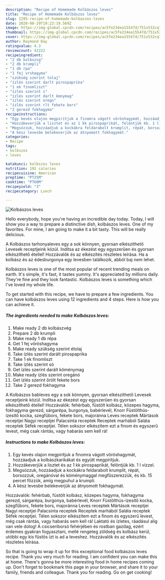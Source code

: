 ```yaml
---
description: "Recipe of Homemade Kolbászos leves"
title: "Recipe of Homemade Kolbászos leves"
slug: 1295-recipe-of-homemade-kolbaszos-leves
date: 2020-08-29T19:23:19.569Z
image: https://img-global.cpcdn.com/recipes/ac5fe234ea15547d/751x532cq70/kolbaszos-leves-recept-foto.jpg
thumbnail: https://img-global.cpcdn.com/recipes/ac5fe234ea15547d/751x532cq70/kolbaszos-leves-recept-foto.jpg
cover: https://img-global.cpcdn.com/recipes/ac5fe234ea15547d/751x532cq70/kolbaszos-leves-recept-foto.jpg
author: Raymond Day
ratingvalue: 4.3
reviewcount: 42222
recipeingredient:
- "2 db kolbszvg"
- "2 db krumpli"
- "1 db rpa"
- "1 fej vrshagyma"
- "szükség szerint tolaj"
- "ízlés szerint darlt pirospaprika"
- "1 ek finomliszt"
- "ízlés szerint s"
- "ízlés szerint darlt kmnymag"
- "ízlés szerint oregn"
- "ízlés szerint rlt fekete bors"
- "2 gerezd fokhagyma"
recipeinstructions:
- "Egy kevés olajon megpirítjuk a finomra vágott vöröshagymát, hozzáadjuk a kolbászkarikákat és együtt megpirítjuk."
- "Hozzákeverjük a lisztet és az 1 kk pirospaprikát, felöntjük kb. 1 l vízzel."
- "Megsózzuk, hozzáadjuk a kockákra feldarabolt krumplit, répát, borsozzuk, oregánóval és köménymaggal megfűszerezzük, és kb. 15 percet főzzük, amíg megpuhul a krumpli."
- "A kész levesbe belekeverjük az átnyomott fokhagymát."
categories:
- Recipe
tags:
- kolbszos
- leves

katakunci: kolbszos leves 
nutrition: 191 calories
recipecuisine: American
preptime: "PT25M"
cooktime: "PT60M"
recipeyield: "3"
recipecategory: Lunch

---
```



![Kolbászos leves](https://img-global.cpcdn.com/recipes/ac5fe234ea15547d/751x532cq70/kolbaszos-leves-recept-foto.jpg)

Hello everybody, hope you're having an incredible day today. Today, I will show you a way to prepare a distinctive dish, kolbászos leves. One of my favorites. For mine, I am going to make it a bit tasty. This will be really delicious.

A Kolbászos tarhonyaleves egy a sok könnyen, gyorsan elkészíthető Levesek receptjeink közül. Indítsa az ékezést egy egyszerűen és gyorsan elkészíthető étellel! Hozzávalók és az elkészítés részletes leírása. Ha a kolbász és az édesburgonya egy levesben találkozik, abból baj nem lehet.

Kolbászos leves is one of the most popular of recent trending meals on earth. It's simple, it's fast, it tastes yummy. It's appreciated by millions daily. They're fine and they look fantastic. Kolbászos leves is something which I've loved my whole life.


To get started with this recipe, we have to prepare a few ingredients. You can have kolbászos leves using 12 ingredients and 4 steps. Here is how you can achieve it.

<!--inarticleads1-->

##### The ingredients needed to make Kolbászos leves:

1. Make ready 2 db kolbászvég
1. Prepare 2 db krumpli
1. Make ready 1 db répa
1. Get 1 fej vöröshagyma
1. Make ready szükség szerint étolaj
1. Take ízlés szerint darált pirospaprika
1. Take 1 ek finomliszt
1. Take ízlés szerint só
1. Get ízlés szerint darált köménymag
1. Make ready ízlés szerint oregánó
1. Get ízlés szerint őrölt fekete bors
1. Take 2 gerezd fokhagyma


A Kolbászos bableves egy a sok könnyen, gyorsan elkészíthető Levesek receptjeink közül. Indítsa az ékezést egy egyszerűen és gyorsan elkészíthető étellel! Hozzávalók: fehérbab, füstölt kolbász, közepes hagyma, fokhagyma gerezd, sárgarépa, burgonya, babérlevél, Knorr Füstölthús-ízesítő kocka, szegfűbors, fekete bors, majoránna Leves receptek Mártások receptjei Nagyi receptjei Palacsinta receptek Receptek marhából Saláta receptek Séfek receptjei. Télen sokszor elkészítem ezt a finom és egyszerű levest, még csak rántás, vagy habarás sem kell rá! 

<!--inarticleads2-->

##### Instructions to make Kolbászos leves:

1. Egy kevés olajon megpirítjuk a finomra vágott vöröshagymát, hozzáadjuk a kolbászkarikákat és együtt megpirítjuk.
1. Hozzákeverjük a lisztet és az 1 kk pirospaprikát, felöntjük kb. 1 l vízzel.
1. Megsózzuk, hozzáadjuk a kockákra feldarabolt krumplit, répát, borsozzuk, oregánóval és köménymaggal megfűszerezzük, és kb. 15 percet főzzük, amíg megpuhul a krumpli.
1. A kész levesbe belekeverjük az átnyomott fokhagymát.


Hozzávalók: fehérbab, füstölt kolbász, közepes hagyma, fokhagyma gerezd, sárgarépa, burgonya, babérlevél, Knorr Füstölthús-ízesítő kocka, szegfűbors, fekete bors, majoránna Leves receptek Mártások receptjei Nagyi receptjei Palacsinta receptek Receptek marhából Saláta receptek Séfek receptjei. Télen sokszor elkészítem ezt a finom és egyszerű levest, még csak rántás, vagy habarás sem kell rá! Laktató és ízletes, ráadásul alig van vele dolog! A csicseriborsó fehérjében és rostban gazdag, ezért érdemes gyakran fogyasztani, mellé rengeteg zöldség és kolbász kerül, utóbbi egy kis füstös ízt is ad a leveshez. Hozzávalók és az elkészítés részletes leírása. 

So that is going to wrap it up for this exceptional food kolbászos leves recipe. Thank you very much for reading. I am confident you can make this at home. There's gonna be more interesting food in home recipes coming up. Don't forget to bookmark this page in your browser, and share it to your family, friends and colleague. Thank you for reading. Go on get cooking!
